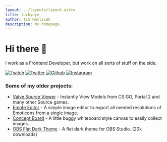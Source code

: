 ```yaml
---
layout: ../layouts/layout.astro
title: luckydye
author: Tim Havlicek
description: My homepage.
--- 
```



# Hi there 👋

I work as a Frontend Developer, but work on all sorts of stuff on the side.

[![Twitch](/TwitchGlitchPurple.png)](https://www.twitch.tv/luckydye)
[![Twitter](/2021-Twitter-logo-blue.png)](https://twitter.com/timh4v)
[![Github](/github-mark-white.png)](https://github.com/luckydye)
[![Instagram](/instagram.webp)](https://www.instagram.com/luckydye/)


### Some of my older projects:

- [Valve Source Viewer](https://vsource-viewer.web.app/) - Instantly View Models from CS:GO, Portal 2 and many other Source games.  
- [Emote Editor](https://emote-editor.web.app/) - A simple image editor to export all needed resolutions of Emoticons from a single image.  
- [Concept Board](https://conceptpanel.web.app/) - A little buggy whiteboard style canvas to easily collect images.  
- [OBS Flat Dark Theme](https://obsproject.com/forum/resources/flat-dark-theme.616/) - A flat dark theme for OBS Studio. (20k downloads)

